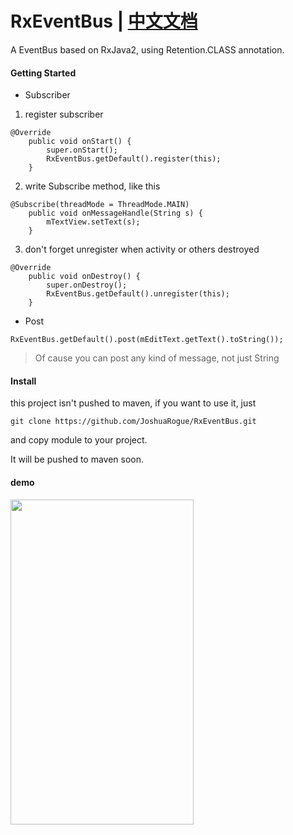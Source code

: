 # RxEventBus  |  [中文文档](https://github.com/JoshuaRogue/RxEventBus/blob/master/CREADME.md)

A EventBus based on RxJava2, using Retention.CLASS annotation.

#### Getting Started

* Subscriber

1. register subscriber

```
@Override
    public void onStart() {
        super.onStart();
        RxEventBus.getDefault().register(this);
    }
```

2. write Subscribe method, like this 

```
@Subscribe(threadMode = ThreadMode.MAIN)
    public void onMessageHandle(String s) {
        mTextView.setText(s);
    }
```

3. don't forget unregister when activity or others destroyed

```
@Override
    public void onDestroy() {
        super.onDestroy();
        RxEventBus.getDefault().unregister(this);
    }
```

* Post

```
RxEventBus.getDefault().post(mEditText.getText().toString());
```

> Of cause you can post any kind of message, not just String

#### Install

this project isn't pushed to maven, if you want to use it, just 

```
git clone https://github.com/JoshuaRogue/RxEventBus.git
```

and copy module to your project.

It will be pushed to maven soon.

#### demo

<img width="293" height="520" src="https://i.loli.net/2018/02/22/5a8e9f930b985.gif"/>